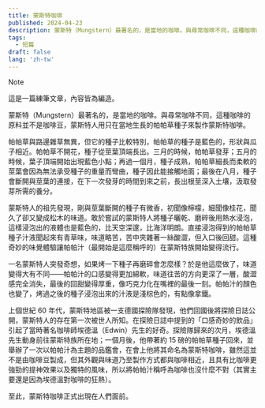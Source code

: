 ```yaml
---
title: 蒙斯特咖啡
published: 2024-04-23
description: 蒙斯特（Mungstern）最著名的，是當地的咖啡。與尋常咖啡不同，這種咖啡的原料並不是咖啡豆，蒙斯特人用只在當地生長的帕帕草種子來製作蒙斯特咖啡。
tags:
  - 短篇
draft: false
lang: 'zh-tw'
---
```


> [!NOTE]
> 這是一篇練筆文章，內容皆為編造。

蒙斯特（Mungstern）最著名的，是當地的咖啡。與尋常咖啡不同，這種咖啡的原料並不是咖啡豆，蒙斯特人用只在當地生長的帕帕草種子來製作蒙斯特咖啡。

帕帕草與路邊雜草無異，但它的種子比較特別，帕帕草的種子是藍色的，形狀與瓜子相近。帕帕草不開花，種子從莖葉頂端長出。三月的時候，帕帕草發芽；五月的時候，葉子頂端開始出現藍色小點；再過一個月，種子成熟，帕帕草細長而柔軟的莖葉會因為無法承受種子的重量而彎曲，種子因此能接觸地面；最後在八月，種子會斷開與莖葉的連接，在下一次發芽的時間到來之前，長出根莖深入土壤，汲取發芽所需的養分。

蒙斯特人的祖先發現，剛與莖葉斷開的種子有微香，初聞像檸檬，細聞像桂花，聞久了卻又變成松木的味道。敢於嘗試的蒙斯特人將種子曬乾、磨碎後用熱水浸泡，這樣浸泡出的液體也是藍色的，比天空深邃，比海洋明朗。直接浸泡得到的帕帕草種子汁液聞起來有青草味，味道略苦，苦中夾雜著一絲酸澀，但入口後回甜。這種奇妙的味覺體驗讓帕帕汁（最開始是這麼稱呼的）在蒙斯特族開始變得流行。

一名蒙斯特人突發奇想，如果烤一下種子再磨碎會怎麼樣？於是他這麼做了，味道變得大有不同——帕帕汁的口感變得更加綿軟，味道往苦的方向更深了一層，酸澀感完全消失，最後的回甜變得厚重，像巧克力化在嘴裡的最後一刻。帕帕汁的顏色也變了，烤過之後的種子浸泡出來的汁液是淺棕色的，有點像拿鐵。

上個世紀 60 年代，蒙斯特地區被一支德國探險隊發現，他們回國後將探險日誌公開，蒙斯特人的存在第一次被世人所知。在探險日誌中提到的「口感奇妙的飲品」引起了當時著名咖啡師埃德溫（Edwin）先生的好奇。探險隊歸來的次月，埃德溫先生動身前往蒙斯特族所在地；一個月後，他帶著約 15 磅的帕帕草種子回來，並舉辦了一次以帕帕汁為主題的品鑑會，在會上他將其命名為蒙斯特咖啡，雖然這並不是由咖啡豆製成，但其外觀與味道乃至製作方式都與咖啡相近，且具有比咖啡更強勁的提神效果以及獨特的風味，所以將帕帕汁稱呼為咖啡也沒什麼不對（其實主要還是因為埃德溫對咖啡的狂熱）。

至此，蒙斯特咖啡正式出現在人們面前。
